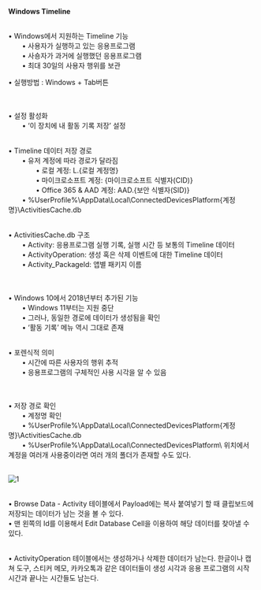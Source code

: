 **Windows Timeline**<br><br>


• Windows에서 지원하는 Timeline 기능<br>
  • 사용자가 실행하고 있는 응용프로그램<br>
  • 사숑자가 과거에 실행했던 응용프로그램<br>
  • 최대 30일의 사용자 행위를 보관<br>

• 실행방법 : Windows + Tab버튼 <br><br><br>


• 설정 활성화<br>
  • ‘이 장치에 내 활동 기록 저장’ 설정<br><br>

• Timeline 데이터 저장 경로<br>
  • 유저 계정에 따라 경로가 달라짐<br>
    • 로컬 계정: L.{로컬 계정명}<br>
    • 마이크로소프트 계정: {마이크로소프트 식별자(CID)}<br>
    • Office 365 & AAD 계정: AAD.{보안 식별자(SID)}<br>
  • %UserProfile%\AppData\Local\ConnectedDevicesPlatform\{계정명}\ActivitiesCache.db<br><br>

• ActivitiesCache.db 구조<br>
  • Activity: 응용프로그램 실행 기록, 실행 시간 등 보통의 Timeline 데이터<br>
  • ActivityOperation: 생성 혹은 삭제 이벤트에 대한 Timeline 데이터<br>
  • Activity_PackageId: 앱별 패키지 이름<br><br><br>


• Windows 10에서 2018년부터 추가된 기능<br>
  • Windows 11부터는 지원 중단<br>
  • 그러나, 동일한 경로에 데이터가 생성됨을 확인<br>
  • ‘활동 기록’ 메뉴 역시 그대로 존재<br><br>

• 포렌식적 의미<br>
  • 시간에 따른 사용자의 행위 추적<br>
  • 응용프로그램의 구체적인 사용 시각을 알 수 있음<br><br><br>

• 저장 경로 확인<br>
  • 계정명 확인<br>
  • %UserProfile%\AppData\Local\ConnectedDevicesPlatform\{계정명}\ActivitiesCache.db<br>
  • %UserProfile%\AppData\Local\ConnectedDevicesPlatform\ 위치에서 계정을 여러개 사용중이라면 여러 개의 폴더가 존재할 수도 있다.<br><br>
  

![1](https://github.com/user-attachments/assets/7f30fba8-505b-4221-849d-fe29a6c145b9)<br><br>

• Browse Data - Activity 테이블에서 Payload에는 복사 붙여넣기 할 때 클립보드에 저장되는 데이터가 남는 것을 볼 수 있다.<br>
• 맨 왼쪽의 Id를 이용해서 Edit Database Cell을 이용하여 해당 데이터를 찾아낼 수 있다.<br><br>

• ActivityOperation 테이블에서는 생성하거나 삭제한 데이터가 남는다. 한글이나 캡쳐 도구, 스티커 메모, 카카오톡과 같은 데이터들이 생성 시각과 응용 프로그램의 시작 시간과 끝나는 시간들도 남는다.<br><br><br>




